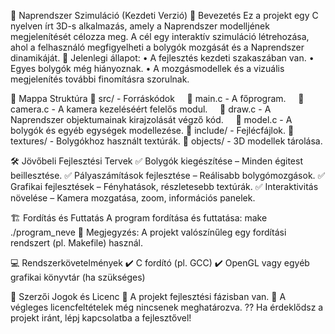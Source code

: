 ﻿🌌 Naprendszer Szimuláció (Kezdeti Verzió)
🚀 Bevezetés
Ez a projekt egy C nyelven írt 3D-s alkalmazás, amely a Naprendszer modelljének megjelenítését célozza meg. A cél egy interaktív szimuláció létrehozása, ahol a felhasználó megfigyelheti a bolygók mozgását és a Naprendszer dinamikáját.
🔧 Jelenlegi állapot:
• A fejlesztés kezdeti szakaszában van.
• Egyes bolygók még hiányoznak.
• A mozgásmodellek és a vizuális megjelenítés további finomításra szorulnak.

📂 Mappa Struktúra
📁 src/ - Forráskódok
    📜 main.c - A főprogram.
    📜 camera.c - A kamera kezeléséért felelős modul.
    📜 draw.c - A Naprendszer objektumainak kirajzolását végző kód.
    📜 model.c - A bolygók és egyéb egységek modellezése.
📁 include/ - Fejlécfájlok.
📁 textures/ - Bolygókhoz használt textúrák.
📁 objects/ - 3D modellek tárolása.

🛠️ Jövőbeli Fejlesztési Tervek
✅ Bolygók kiegészítése – Minden égitest beillesztése.
✅ Pályaszámítások fejlesztése – Reálisabb bolygómozgások.
✅ Grafikai fejlesztések – Fényhatások, részletesebb textúrák.
✅ Interaktivitás növelése – Kamera mozgatása, zoom, információs panelek.

🏗️ Fordítás és Futtatás
A program fordítása és futtatása:
make
./program_neve
🔹 Megjegyzés: A projekt valószínűleg egy fordítási rendszert (pl. Makefile) használ.

💻 Rendszerkövetelmények
✔️ C fordító (pl. GCC)
✔️ OpenGL vagy egyéb grafikai könyvtár (ha szükséges)

📜 Szerzői Jogok és Licenc
🔹 A projekt fejlesztési fázisban van.
🔹 A végleges licencfeltételek még nincsenek meghatározva.
?? Ha érdeklődsz a projekt iránt, lépj kapcsolatba a fejlesztővel!

